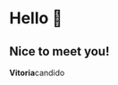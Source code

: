 # Hello 👋
## Nice to meet you!

**Vitoria**candido

<!--
**vitoriacandido/vitoriacandido** is a ✨ _special_ ✨ repository because its `README.md` (this file) appears on your GitHub profile.

Here are some ideas to get you started:


- 🌱 I’m currently learning ... TI

- 😄 Pronouns: ... Her/She
